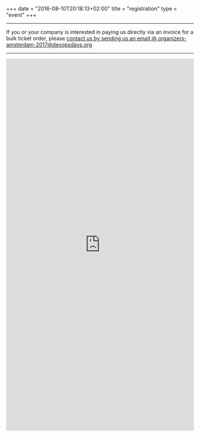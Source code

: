 +++
date = "2016-08-10T20:18:13+02:00"
title = "registration"
type = "event"
+++

<p>
<div class = "row">
  <hr>
  <div class = "col-md-12 center-block">
    If you or your company is interested in paying us directly via an invoice for a bulk ticket order, please <a href="mailto:organizers-amsterdam-2017@devopsdays.org?subject=devopsdays%20AMS%202017%20-%20Pay%20Direct%20with%20Invoice">contact us by sending us an email @ organizers-amsterdam-2017@devopsdays.org</a>
  </div>
  </hr>
</div>
</p>

<p>
<div class = "row">
  <hr>
  <div class = "col-md-12 center-block">
    <iframe  src="https://www.eventbrite.co.uk/e/devopsdays-amsterdam-2017-tickets-31350888351?ref=eweb" frameborder="0" height="1000" width="100%" vspace="0" hspace="0" marginheight="5" marginwidth="5" scrolling="auto" allowtransparency="true">
    </iframe>
  </div>
  </hr>
</div>
</p>
